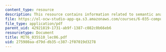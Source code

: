 ```yaml
---
content_type: resource
description: This resource contains information related to semantic analysis.
file: https://ol-ocw-studio-app-qa.s3.amazonaws.com/courses/6-035-computer-language-engineering-spring-2010/275980aad79ddb35c3872f07019d3278_MIT6_035S10_lec06.pdf
file_type: application/pdf
parent_uid: 42921819-1731-ab9f-1387-c082c0b66eb6
resourcetype: Document
title: MIT6_035S10_lec06.pdf
uid: 275980aa-d79d-db35-c387-2f07019d3278
---
```

